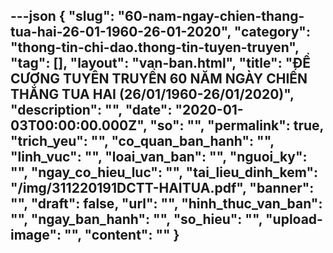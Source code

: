 ---json
{
    "slug": "60-nam-ngay-chien-thang-tua-hai-26-01-1960-26-01-2020",
    "category": "thong-tin-chi-dao.thong-tin-tuyen-truyen",
    "tag": [],
    "layout": "van-ban.html",
    "title": "ĐỀ CƯƠNG TUYÊN TRUYỀN 60 NĂM NGÀY CHIẾN THẮNG TUA HAI (26/01/1960-26/01/2020)",
    "description": "",
    "date": "2020-01-03T00:00:00.000Z",
    "so": "",
    "permalink": true,
    "trich_yeu": "",
    "co_quan_ban_hanh": "",
    "linh_vuc": "",
    "loai_van_ban": "",
    "nguoi_ky": "",
    "ngay_co_hieu_luc": "",
    "tai_lieu_dinh_kem": "/img/311220191DCTT-HAITUA.pdf",
    "banner": "",
    "draft": false,
    "url": "",
    "hinh_thuc_van_ban": "",
    "ngay_ban_hanh": "",
    "so_hieu": "",
    "upload-image": "",
    "__content__": ""
}
---
